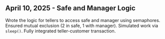 ## April 10, 2025 - Safe and Manager Logic
Wrote the logic for tellers to access safe and manager using semaphores. Ensured mutual exclusion (2 in safe, 1 with manager). Simulated work via `sleep()`. Fully integrated teller-customer transaction.